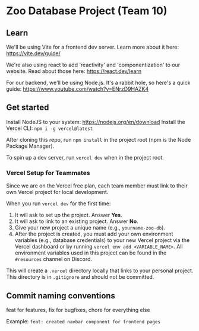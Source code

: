 # Zoo Database Project (Team 10)

## Learn

We'll be using Vite for a frontend dev server. Learn more about it here:
<https://vite.dev/guide/>

We're also using react to add 'reactivity' and 'componentization' to our website. Read about those here:
<https://react.dev/learn>

For our backend, we'll be using Node.js. It's a rabbit hole, so here's a quick guide:
<https://www.youtube.com/watch?v=ENrzD9HAZK4>

## Get started

Install NodeJS to your system: <https://nodejs.org/en/download>
Install the Vercel CLI: `npm i -g vercel@latest`

After cloning this repo, run `npm install` in the project root (npm is the Node Package Manager).

To spin up a dev server, run `vercel dev` when in the project root.

### Vercel Setup for Teammates

Since we are on the Vercel free plan, each team member must link to their own Vercel project for local development.

When you run `vercel dev` for the first time:

1. It will ask to set up the project. Answer **Yes**.
2. It will ask to link to an existing project. Answer **No**.
3. Give your new project a unique name (e.g., `yourname-zoo-db`).
4. After the project is created, you must add your own environment variables (e.g., database credentials) to your new Vercel project via the Vercel dashboard or by running `vercel env add <VARIABLE_NAME>`. All environment variables used in this project can be found in the `#resources` channel on Discord.

This will create a `.vercel` directory locally that links to your personal project. This directory is in `.gitignore` and should not be committed.

## Commit naming conventions

feat for features, fix for bugfixes, chore for everything else

Example:
`feat: created navbar component for frontend pages`
